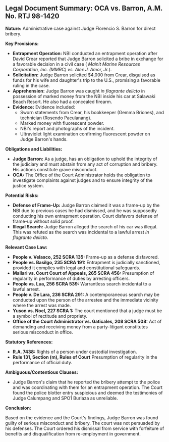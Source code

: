 ## Legal Document Summary: OCA vs. Barron, A.M. No. RTJ 98-1420

**Nature:** Administrative case against Judge Florencio S. Barron for direct bribery.

**Key Provisions:**

*   **Entrapment Operation:** NBI conducted an entrapment operation after David Crear reported that Judge Barron solicited a bribe in exchange for a favorable decision in a civil case ( *Mainit Marine Resources Corporation, Inc. (MMRC) vs. Alex J. Amor, Jr.*).
*   **Solicitation:** Judge Barron solicited $4,000 from Crear, disguised as funds for his wife and daughter's trip to the U.S., promising a favorable ruling in the case.
*   **Apprehension:** Judge Barron was caught *in flagrante delicto* in possession of marked money from the NBI inside his car at Salawaki Beach Resort. He also had a concealed firearm.
*   **Evidence:** Evidence included:
    *   Sworn statements from Crear, his bookkeeper (Gemma Briones), and technician (Rosendo Paculanang).
    *   Marked money with fluorescent powder.
    *   NBI's report and photographs of the incident.
    *   Ultraviolet light examination confirming fluorescent powder on Judge Barron's hands.

**Obligations and Liabilities:**

*   **Judge Barron:** As a judge, has an obligation to uphold the integrity of the judiciary and must abstain from any act of corruption and bribery. His actions constitute grave misconduct.
*   **OCA:** The Office of the Court Administrator holds the obligation to investigate complaints against judges and to ensure integrity of the justice system.

**Potential Risks:**

*   **Defense of Frame-Up:** Judge Barron claimed it was a frame-up by the NBI due to previous cases he had dismissed, and he was supposedly conducting his own entrapment operation. Court disfavors defense of frame-up without solid proof.
*   **Illegal Search:** Judge Barron alleged the search of his car was illegal. This was refuted as the search was incidental to a lawful arrest *in flagrante delicto*.

**Relevant Case Law:**

*   **People v. Velasco, 252 SCRA 135:** Frame-up as a defense disfavored.
*   **People vs. Basilgo, 235 SCRA 191:** Entrapment is judicially sanctioned, provided it complies with legal and constitutional safeguards.
*   **Mallari vs. Court Court of Appeals, 265 SCRA 456:** Presumption of regularity in performance of duties by arresting officers.
*   **People vs. Lua, 256 SCRA 539:** Warrantless search incidental to a lawful arrest.
*   **People v. De Lara, 236 SCRA 291:** A contemporaneous search may be conducted upon the person of the arrestee and the immediate vicinity where the arrest was made.
*   **Yuson vs. Noel, 227 SCRA 1:** The court mentioned that a judge must be a symbol of rectitude and propriety.
*   **Office of the Court Administrator vs. Gaticales, 208 SCRA 508:** Act of demanding and receiving money from a party-litigant constitutes serious misconduct in office.

**Statutory References:**

*   **R.A. 7438:** Rights of a person under custodial investigation.
*   **Rule 131, Section (m), Rules of Court** Presumption of regularity in the performance of official duty.

**Ambiguous/Contentious Clauses:**

*   Judge Barron's claim that he reported the bribery attempt to the police and was coordinating with them for an entrapment operation. The Court found the police blotter entry suspicious and deemed the testimonies of Judge Calumpang and SPO1 Burlaza as unreliable.

**Conclusion:**

Based on the evidence and the Court's findings, Judge Barron was found guilty of serious misconduct and bribery. The court was not persuaded by his defenses. The Court ordered his dismissal from service with forfeiture of benefits and disqualification from re-employment in government.
